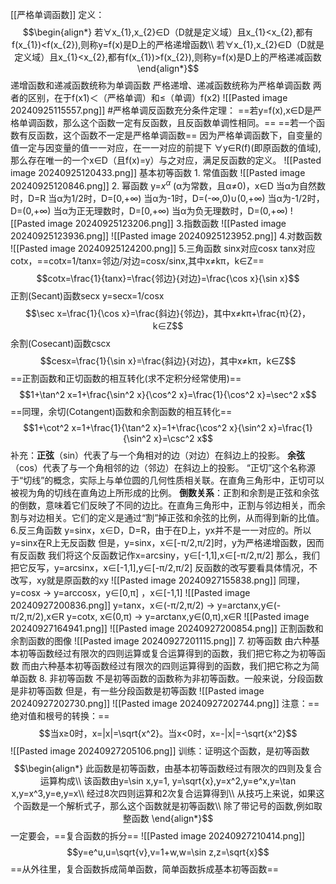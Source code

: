 [[严格单调函数]] 
	定义：$$\begin{align*}
若∀x_{1},x_{2}∈D（D就是定义域）且x_{1}<x_{2},都有f(x_{1})<f(x_{2}),则称y=f(x)是D上的严格递增函数\\
若∀x_{1},x_{2}∈D（D就是定义域）且x_{1}<x_{2},都有f(x_{1})>f(x_{2}),则称y=f(x)是D上的严格递减函数
\end{align*}$$
	递增函数和递减函数统称为单调函数
	严格递增、递减函数统称为严格单调函数
	两者的区别，在于f(x1)＜（严格单调）和≤（单调）f(x2)
	![[Pasted image 20240925115557.png]]
	#严格单调反函数充分条件定理：
		==若y=f(x),x∈D是严格单调函数，那么这个函数一定有反函数，且反函数单调性相同。==
		==若一个函数有反函数，这个函数不一定是严格单调函数==
		因为严格单调函数下，自变量的值一定与因变量的值一一对应，在一一对应的前提下
		∀y∈R(f)(即原函数的值域),那么存在唯一的一个x∈D（且f(x)=y）与之对应，满足反函数的定义。
		![[Pasted image 20240925120433.png]]
基本初等函数
	1. 常值函数
	![[Pasted image 20240925120846.png]]
	2. 幂函数
		y=$x^α$ (α为常数，且α≠0)，x∈D
			当α为自然数时，D=R
			当α为1/2时，D=[0,+∞)
			当α为-1时，D=(-∞,0)∪(0,+∞)
			当α为-1/2时，D=(0,+∞)
			当α为正无理数时，D=[0,+∞)
			当α为负无理数时，D=(0,+∞)
			![[Pasted image 20240925123206.png]]
	3.指数函数
		![[Pasted image 20240925123936.png]]
		![[Pasted image 20240925123952.png]]
	4.对数函数
		![[Pasted image 20240925124200.png]]
	5.三角函数
		sinx对应cosx
		tanx对应cotx，==cotx=1/tanx=邻边/对边=cosx/sinx,其中x≠kπ，k∈Z==
		$$cotx=\frac{1}{tanx}=\frac{邻边}{对边}=\frac{\cos x}{\sin x}$$
		正割(Secant)函数secx
			y=secx=1/cosx
			$$\sec x=\frac{1}{\cos x}=\frac{斜边}{邻边}，其中x≠kπ+\frac{π}{2}，k∈Z$$
		余割(Cosecant)函数cscx
			$$cesx=\frac{1}{\sin x}=\frac{斜边}{对边}，其中x≠kπ，k∈Z$$
		==正割函数和正切函数的相互转化(求不定积分经常使用)==
		$$1+\tan^2 x=1+\frac{\sin^2 x}{\cos^2 x}=\frac{1}{\cos^2 x}=\sec^2 x$$
		==同理，余切(Cotangent)函数和余割函数的相互转化==
		$$1+\cot^2 x=1+\frac{1}{\tan^2 x}=1+\frac{\cos^2 x}{\sin^2 x}=\frac{1}{\sin^2 x}=\csc^2 x$$
		补充：**正弦**（sin）代表了与一个角相对的边（对边）在斜边上的投影。
			**余弦**（cos）代表了与一个角相邻的边（邻边）在斜边上的投影。
			“正切”这个名称源于“切线”的概念，实际上与单位圆的几何性质相关联。在直角三角形中，正切可以被视为角的切线在直角边上所形成的比例。
			**倒数关系**：正割和余割是正弦和余弦的倒数，意味着它们反映了不同的边比。在直角三角形中，正割与邻边相关，而余割与对边相关。它们的定义是通过“割”掉正弦和余弦的比例，从而得到新的比值。
	6.反三角函数
		y=sinx，x∈D，D=R，由于在D上，yx并不是一一对应的。所以y=sinx在R上无反函数
		但是，y=sinx，x∈[-π/2,π/2]时，y为严格递增函数，因而有反函数
		我们将这个反函数记作x=arcsiny，y∈[-1,1],x∈[-π/2,π/2]
		那么，我们把它反写，y=arcsinx，x∈[-1,1],y∈[-π/2,π/2]
		反函数的改写要看具体情况，不改写，xy就是原函数的xy
		![[Pasted image 20240927155838.png]]
		同理，y=cosx -> y=arccosx，y∈[0,π] ，x∈[-1,1]
		![[Pasted image 20240927200836.png]]
		y=tanx，x∈(-π/2,π/2) -> y=arctanx,y∈(-π/2,π/2),x∈R
		y=cotx, x∈(0,π) -> y=arctanx,y∈(0,π),x∈R
		![[Pasted image 20240927164941.png]]
		![[Pasted image 20240927200854.png]]
		正割函数和余割函数的图像
		![[Pasted image 20240927201115.png]]
	7. 初等函数
		由六种基本初等函数经过有限次的四则运算或复合运算得到的函数，我们把它称之为初等函数
		而由六种基本初等函数经过有限次的四则运算得到的函数，我们把它称之为简单函数
	8. 非初等函数
		不是初等函数的函数称为非初等函数。一般来说，分段函数是非初等函数
		但是，有一些分段函数是初等函数
		![[Pasted image 20240927202730.png]]
		![[Pasted image 20240927202744.png]]
			注意：==绝对值和根号的转换：== 
			$$当x≥0时，x=|x|=\sqrt{x^2}。当x<0时，x=-|x|=-\sqrt{x^2}$$
		![[Pasted image 20240927205106.png]]
		训练：证明这个函数，是初等函数
		$$\begin{align*}
此函数是初等函数，由基本初等函数经过有限次的四则及复合运算构成\\
该函数由y=\sin x,y=1, y=\sqrt{x},y=x^2,y=e^x,y=\tan x,y=x^3,y=e,y=x\\
经过8次四则运算和2次复合运算得到\\
从技巧上来说，如果这个函数是一个解析式子，那么这个函数就是初等函数\\
除了带记号的函数,例如取整函数
\end{align*}$$
		一定要会，==复合函数的拆分==
		![[Pasted image 20240927210414.png]]
			$$y=e^u,u=\sqrt{v},v=1+w,w=\sin z,z=\sqrt{x}$$
			==从外往里，复合函数拆成简单函数，简单函数拆成基本初等函数== 
		